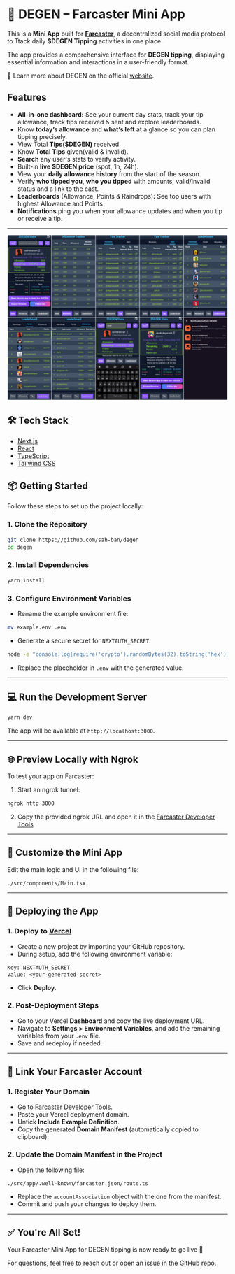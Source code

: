 # 🚀 DEGEN – Farcaster Mini App

This is a **Mini App** built for [**Farcaster**](https://farcaster.xyz), a decentralized social media protocol to Ttack daily **$DEGEN Tipping** activities in one place.

The app provides a comprehensive interface for **DEGEN tipping**, displaying essential information and interactions in a user-friendly format.

🔗 Learn more about DEGEN on the official [website](https://www.degen.tips).


## Features

- **All-in-one dashboard:** See your current day stats, track your tip allowance, track tips received & sent and explore leaderboards.
- Know **today’s allowance** and **what’s left** at a glance so you can plan tipping precisely.
- View Total **Tips($DEGEN)** received.
- Know **Total Tips** given(valid & invalid).
- **Search** any user's stats to verify activity.
- Built-in **live $DEGEN price** (spot, 1h, 24h).
- View your **daily allowance history** from the start of the season.
- Verify **who tipped you**, **who you tipped** with amounts, valid/invalid status and a link to the cast.
- **Leaderboards** (Allowance, Points & Raindrops)**:** See top users with highest Allowance and Points
- **Notifications** ping you when your allowance updates and when you tip or receive a tip.
---
![og](public\screenshot.png)

## 🛠️ Tech Stack

- [Next.js](https://nextjs.org/)
- [React](https://reactjs.org/)
- [TypeScript](https://www.typescriptlang.org/)
- [Tailwind CSS](https://tailwindcss.com/)


## 📦 Getting Started

Follow these steps to set up the project locally:

### 1. Clone the Repository

```bash
git clone https://github.com/sah-ban/degen
cd degen
```

### 2. Install Dependencies

```bash
yarn install
```

### 3. Configure Environment Variables

- Rename the example environment file:

```bash
mv example.env .env
```

- Generate a secure secret for `NEXTAUTH_SECRET`:

```bash
node -e "console.log(require('crypto').randomBytes(32).toString('hex'))"
```

- Replace the placeholder in `.env` with the generated value.

---

## 💻 Run the Development Server

```bash
yarn dev
```

The app will be available at `http://localhost:3000`.

---

## 🌐 Preview Locally with Ngrok

To test your app on Farcaster:

1. Start an ngrok tunnel:

```bash
ngrok http 3000
```

2. Copy the provided ngrok URL and open it in the [Farcaster Developer Tools](https://farcaster.xyz/~/developers/mini-apps/preview).

---

## 🧩 Customize the Mini App

Edit the main logic and UI in the following file:

```tsx
./src/components/Main.tsx
```

---

## 🚀 Deploying the App

### 1. Deploy to [Vercel](https://vercel.com/)

- Create a new project by importing your GitHub repository.
- During setup, add the following environment variable:

```
Key: NEXTAUTH_SECRET
Value: <your-generated-secret>
```

- Click **Deploy**.

### 2. Post-Deployment Steps

- Go to your Vercel **Dashboard** and copy the live deployment URL.
- Navigate to **Settings > Environment Variables**, and add the remaining variables from your `.env` file.
- Save and redeploy if needed.

---

## 🔗 Link Your Farcaster Account

### 1. Register Your Domain

- Go to [Farcaster Developer Tools](https://farcaster.xyz/~/developers/mini-apps).
- Paste your Vercel deployment domain.
- Untick **Include Example Definition**.
- Copy the generated **Domain Manifest** (automatically copied to clipboard).

### 2. Update the Domain Manifest in the Project

- Open the following file:

```tsx
./src/app/.well-known/farcaster.json/route.ts
```

- Replace the `accountAssociation` object with the one from the manifest.
- Commit and push your changes to deploy them.

---

## ✅ You're All Set!

Your Farcaster Mini App for DEGEN tipping is now ready to go live 🚀

For questions, feel free to reach out or open an issue in the [GitHub repo](https://github.com/sah-ban/degen/issues).

